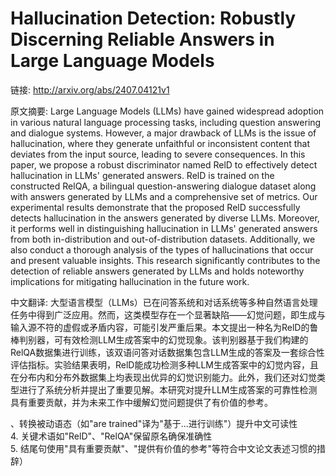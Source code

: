 # Hallucination Detection: Robustly Discerning Reliable Answers in Large Language Models

链接: http://arxiv.org/abs/2407.04121v1

原文摘要:
Large Language Models (LLMs) have gained widespread adoption in various
natural language processing tasks, including question answering and dialogue
systems. However, a major drawback of LLMs is the issue of hallucination, where
they generate unfaithful or inconsistent content that deviates from the input
source, leading to severe consequences. In this paper, we propose a robust
discriminator named RelD to effectively detect hallucination in LLMs' generated
answers. RelD is trained on the constructed RelQA, a bilingual
question-answering dialogue dataset along with answers generated by LLMs and a
comprehensive set of metrics. Our experimental results demonstrate that the
proposed RelD successfully detects hallucination in the answers generated by
diverse LLMs. Moreover, it performs well in distinguishing hallucination in
LLMs' generated answers from both in-distribution and out-of-distribution
datasets. Additionally, we also conduct a thorough analysis of the types of
hallucinations that occur and present valuable insights. This research
significantly contributes to the detection of reliable answers generated by
LLMs and holds noteworthy implications for mitigating hallucination in the
future work.

中文翻译:
大型语言模型（LLMs）已在问答系统和对话系统等多种自然语言处理任务中得到广泛应用。然而，这类模型存在一个显著缺陷——幻觉问题，即生成与输入源不符的虚假或矛盾内容，可能引发严重后果。本文提出一种名为RelD的鲁棒判别器，可有效检测LLM生成答案中的幻觉现象。该判别器基于我们构建的RelQA数据集进行训练，该双语问答对话数据集包含LLM生成的答案及一套综合性评估指标。实验结果表明，RelD能成功检测多种LLM生成答案中的幻觉内容，且在分布内和分布外数据集上均表现出优异的幻觉识别能力。此外，我们还对幻觉类型进行了系统分析并提出了重要见解。本研究对提升LLM生成答案的可靠性检测具有重要贡献，并为未来工作中缓解幻觉问题提供了有价值的参考。  

、转换被动语态（如"are trained"译为"基于...进行训练"）提升中文可读性  
4. 关键术语如"RelD"、"RelQA"保留原名确保准确性  
5. 结尾句使用"具有重要贡献"、"提供有价值的参考"等符合中文论文表述习惯的措辞）
